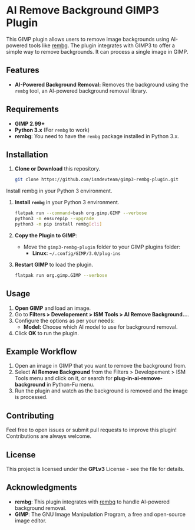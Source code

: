 # AI Remove Background GIMP3 Plugin

This GIMP plugin allows users to remove image backgrounds using AI-powered tools like [rembg](https://github.com/danielgatis/rembg). The plugin integrates with GIMP3 to offer a simple way to remove backgrounds. It can process a single image in GIMP.

## Features

- **AI-Powered Background Removal:** Removes the background using the `rembg` tool, an AI-powered background removal library.

## Requirements

- **GIMP 2.99+**
- **Python 3.x** (For `rembg` to work)
- **rembg**: You need to have the `rembg` package installed in Python 3.x.


## Installation

1. **Clone or Download** this repository.
   ```bash
   git clone https://github.com/ismdevteam/gimp3-rembg-plugin.git
Install rembg in your Python 3 environment.

1.  **Install `rembg`** in your Python 3 environment.

     ```bash 
    flatpak run --command=bash org.gimp.GIMP --verbose
    python3 -m ensurepip --upgrade
    python3 -m pip install rembg[cli]

2.  **Copy the Plugin to GIMP**:

    -   Move the `gimp3-rembg-plugin` folder to your GIMP plugins folder:
        -   **Linux:** `~/.config/GIMP/3.0/plug-ins`
3.  **Restart GIMP** to load the plugin.
     ```bash
    flatpak run org.gimp.GIMP --verbose
    

Usage
-----

1.  **Open GIMP** and load an image.
2.  Go to **Filters > Developement > ISM Tools > AI Remove Background...**.
3.  Configure the options as per your needs:
    -   **Model:** Choose which AI model to use for background removal.
4.  Click **OK** to run the plugin.

Example Workflow
----------------

1.  Open an image in GIMP that you want to remove the background from.
2.  Select **AI Remove Background** from the Filters > Developement > ISM Tools menu and click on it, or search for **plug-in-ai-remove-background** in Python-Fu menu.
3.  Run the plugin and watch as the background is removed and the image is processed.

Contributing
------------

Feel free to open issues or submit pull requests to improve this plugin! Contributions are always welcome.

License
-------

This project is licensed under the **GPLv3** License - see the <LICENSE> file for details.

Acknowledgments
---------------
-   **rembg**: This plugin integrates with [rembg](https://github.com/danielgatis/rembg) to handle AI-powered background removal.
-   **GIMP**: The GNU Image Manipulation Program, a free and open-source image editor.
